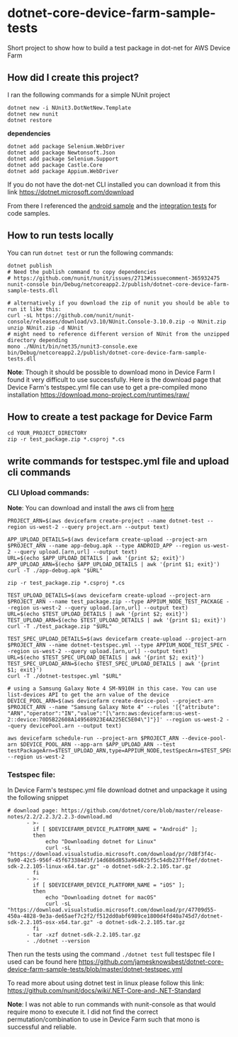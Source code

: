 # dotnet-core-device-farm-sample-tests
Short project to show how to build a test package in dot-net for AWS Device Farm

## How did I create this project? 

I ran the following commands for a simple NUnit project

```
dotnet new -i NUnit3.DotNetNew.Template
dotnet new nunit
dotnet restore
```

**dependencies**
```
dotnet add package Selenium.WebDriver
dotnet add package Newtonsoft.Json
dotnet add package Selenium.Support
dotnet add package Castle.Core
dotnet add package Appium.WebDriver
```

If you do not have the dot-net CLI installed you can download it from this link
https://dotnet.microsoft.com/download

From there I referenced the [android sample](https://github.com/appium/appium-dotnet-driver/wiki/Android-Sample) and the [integration tests](https://github.com/appium/appium-dotnet-driver/tree/master/test/integration) for code samples. 

## How to run tests locally

You can run `dotnet test` or run the following commands: 
```
dotnet publish
# Need the publish command to copy dependencies
# https://github.com/nunit/nunit/issues/2713#issuecomment-365932475
nunit-console bin/Debug/netcoreapp2.2/publish/dotnet-core-device-farm-sample-tests.dll

# alternatively if you download the zip of nunit you should be able to run it like this: 
curl -sL https://github.com/nunit/nunit-console/releases/download/v3.10/NUnit.Console-3.10.0.zip -o NUnit.zip
unzip NUnit.zip -d NUnit
# might need to reference different version of NUnit from the unzipped directory depending
mono ./NUnit/bin/net35/nunit3-console.exe bin/Debug/netcoreapp2.2/publish/dotnet-core-device-farm-sample-tests.dll 
```

**Note**: Though it should be possible to download mono in Device Farm I found it very difficult to use successfully. Here is the download page that Device Farm's testspec.yml file can use to get a pre-compiled mono installation
https://download.mono-project.com/runtimes/raw/

## How to create a test package for Device Farm

```
cd YOUR_PROJECT_DIRECTORY
zip -r test_package.zip *.csproj *.cs
```

## write commands for testspec.yml file and upload cli commands

### CLI Upload commands: 
**Note**: You can download and install the aws cli from [here](https://docs.aws.amazon.com/cli/latest/userguide/cli-chap-install.html)
```
PROJECT_ARN=$(aws devicefarm create-project --name dotnet-test --region us-west-2 --query project.arn --output text)

APP_UPLOAD_DETAILS=$(aws devicefarm create-upload --project-arn $PROJECT_ARN --name app-debug.apk --type ANDROID_APP --region us-west-2 --query upload.[arn,url] --output text)
URL=$(echo $APP_UPLOAD_DETAILS | awk '{print $2; exit}')
APP_UPLOAD_ARN=$(echo $APP_UPLOAD_DETAILS | awk '{print $1; exit}')
curl -T ./app-debug.apk "$URL"

zip -r test_package.zip *.csproj *.cs

TEST_UPLOAD_DETAILS=$(aws devicefarm create-upload --project-arn $PROJECT_ARN --name test_package.zip --type APPIUM_NODE_TEST_PACKAGE --region us-west-2 --query upload.[arn,url] --output text)
URL=$(echo $TEST_UPLOAD_DETAILS | awk '{print $2; exit}')
TEST_UPLOAD_ARN=$(echo $TEST_UPLOAD_DETAILS | awk '{print $1; exit}')
curl -T ./test_package.zip "$URL"

TEST_SPEC_UPLOAD_DETAILS=$(aws devicefarm create-upload --project-arn $PROJECT_ARN --name dotnet-testspec.yml --type APPIUM_NODE_TEST_SPEC --region us-west-2 --query upload.[arn,url] --output text)
URL=$(echo $TEST_SPEC_UPLOAD_DETAILS | awk '{print $2; exit}')
TEST_SPEC_UPLOAD_ARN=$(echo $TEST_SPEC_UPLOAD_DETAILS | awk '{print $1; exit}')
curl -T ./dotnet-testspec.yml "$URL"

# using a Samsung Galaxy Note 4 SM-N910H in this case. You can use list-devices API to get the arn value of the device
DEVICE_POOL_ARN=$(aws devicefarm create-device-pool --project-arn $PROJECT_ARN --name "Samsung Galaxy Note 4" --rules '[{"attribute": "ARN","operator":"IN","value":"[\"arn:aws:devicefarm:us-west-2::device:70D5B22608A149568923E4A225EC5E04\"]"}]' --region us-west-2 --query devicePool.arn --output text)

aws devicefarm schedule-run --project-arn $PROJECT_ARN --device-pool-arn $DEVICE_POOL_ARN --app-arn $APP_UPLOAD_ARN --test testPackageArn=$TEST_UPLOAD_ARN,type=APPIUM_NODE,testSpecArn=$TEST_SPEC_UPLOAD_ARN --region us-west-2 
```

### Testspec file: 
In Device Farm's testspec.yml file download dotnet and unpackage it using the following snippet

```
# download page: https://github.com/dotnet/core/blob/master/release-notes/2.2/2.2.3/2.2.3-download.md
      - >-
        if [ $DEVICEFARM_DEVICE_PLATFORM_NAME = "Android" ];
        then
            echo "Downloading dotnet for Linux"
            curl -sL "https://download.visualstudio.microsoft.com/download/pr/7d8f3f4c-9a90-42c5-956f-45f673384d3f/14d686d853a964025f5c54db237ff6ef/dotnet-sdk-2.2.105-linux-x64.tar.gz" -o dotnet-sdk-2.2.105.tar.gz
        fi
      - >-
        if [ $DEVICEFARM_DEVICE_PLATFORM_NAME = "iOS" ];
        then
            echo "Downloading dotnet for macOS"
            curl -sL "https://download.visualstudio.microsoft.com/download/pr/47709d55-450a-4828-9e3a-de65aef7c2f2/f512dd0abf6989ce1800d4fd40a745d7/dotnet-sdk-2.2.105-osx-x64.tar.gz" -o dotnet-sdk-2.2.105.tar.gz
        fi
      - tar -xzf dotnet-sdk-2.2.105.tar.gz
      - ./dotnet --version 
```

Then run the tests using the command `./dotnet test` full testspec file I used can be found here
https://github.com/jamesknowsbest/dotnet-core-device-farm-sample-tests/blob/master/dotnet-testspec.yml

To read more about using dotnet test in linux please follow this link: 
https://github.com/nunit/docs/wiki/.NET-Core-and-.NET-Standard

**Note**: I was not able to run commands with nunit-console as that would require mono to execute it. I did not find the correct permutation/combination to use in Device Farm such that mono is successful and reliable. 
